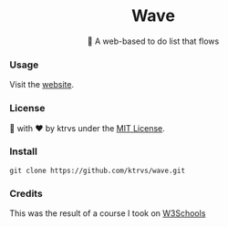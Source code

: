 <h1 align="center"> Wave </h1>
<p align="center"> 🌊  A web-based to do list that flows </p>

### Usage
Visit the [website](http://ktrvs.github.io/wave).

### License 
🎨 with ❤️ by ktrvs under the [MIT License](http://ktrvs.github.io/mymit/).

### Install
```
git clone https://github.com/ktrvs/wave.git
```

### Credits
This was the result of a course I took on [W3Schools](https://www.w3schools.com)
